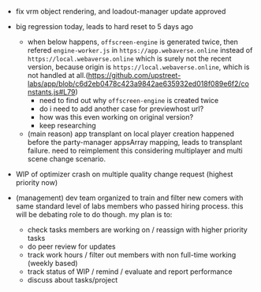- fix vrm object rendering, and loadout-manager update approved
- big regression today, leads to hard reset to 5 days ago
  - when below happens, `offscreen-engine` is generated twice, then refered `engine-worker.js` in `https://app.webaverse.online` instead of `https://local.webaverse.online` which is surely not the recent version, because origin is `https://local.webaverse.online`, which is not handled at all.(https://github.com/upstreet-labs/app/blob/c6d2eb0478c423a9842ae635932ed018f089e6f2/constants.js#L79)
    - need to find out why `offscreen-engine` is created twice
    - do i need to add another case for previewhost url?
    - how was this even working on original version?
    - keep researching
  - (main reason) app transplant on local player creation happened before the party-manager appsArray mapping, leads to transplant failure. need to reimplement this considering multiplayer and multi scene change scenario.
- WIP of optimizer crash on multiple quality change request (highest priority now)

- (management) dev team organized to train and filter new comers with same standard level of labs members who passed hiring process. this will be debating role to do though. my plan is to:
  - check tasks members are working on / reassign with higher priority tasks
  - do peer review for updates
  - track work hours / filter out members with non full-time working (weekly based)
  - track status of WIP / remind / evaluate and report performance
  - discuss about tasks/project
